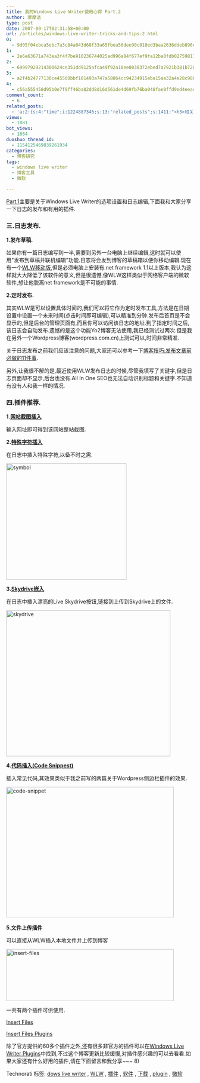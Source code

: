 ```yaml
---
title: 我的Windows Live Writer使用心得 Part.2
author: 摩摩诘
type: post
date: 2007-09-17T02:31:58+00:00
url: /articles/windows-live-writer-tricks-and-tips-2.html
0:
  - 9d05f04ebca5ebc7a3c84a043d68f33a65fbea56dee90c010ed3baa2636ddeb896cfb65d78ad5dea682aabbe5efd129c
1:
  - 2e6e63671a743ea3f4f7be910236744025ad996a84f677ef9fa12ba0fdb02759817d43c1d2a699f8bd9bbb217f9e0b7e
2:
  - 69997929214300624ce351dd9125afca49f92a10ee0038372ebed7a7921b381b7280042e8f5e2efb2cf1b34f7b682937
3:
  - a2f4b24777130ce45500bbf181493a747a58064cc94234915eba15aa32a4e28c9882f7cae775f5598c52b0192b1a8581
4:
  - c56a555458d95b0e7f9ff46ba82dd8d16d561de4d69fb76ba048fae0ffd9ed4eeacdfa735364627c4b165d896a397484
comment_count:
  - 6
related_posts:
  - 'a:2:{s:4:"time";i:1224887345;s:13:"related_posts";s:1411:"<h3>相关日志</h3><ul class="related_post"><li><a href="http://www.digglife.cn/articles/windows-live-writer-tricks-and-tips.html" title="我的Windows Live Writer使用心得 Part.1">我的Windows Live Writer使用心得 Part.1</a></li><li><a href="http://www.digglife.cn/articles/windows-live-writer-beta2-troubleshoot.html" title="Windows Live Writer 2无法安装和资源占用过高的解决方案">Windows Live Writer 2无法安装和资源占用过高的解决方案</a></li><li><a href="http://www.digglife.cn/articles/backup-windows-live-writer.html" title="如何全面备份Windows Live Writer">如何全面备份Windows Live Writer</a></li><li><a href="http://www.digglife.cn/articles/firstlook-of-windows-live-writer-beta3.html" title="Windows Live Writer Beta 3安装和试用">Windows Live Writer Beta 3安装和试用</a></li><li><a href="http://www.digglife.cn/articles/windows-live-writer-beta2-released.html" title="Windows Live Writer Beta2发布.">Windows Live Writer Beta2发布.</a></li><li><a href="http://www.digglife.cn/articles/can-not-modify-category-slug.html" title="Wordpress无法编辑分类缩略名(Slug)的解决">Wordpress无法编辑分类缩略名(Slug)的解决</a></li><li><a href="http://www.digglife.cn/articles/enjoy-wlw-technical-preview.html" title="Window Live Writer技术预览版下载和体验">Window Live Writer技术预览版下载和体验</a></li></ul>";}'
views:
  - 1081
bot_views:
  - 1664
duoshuo_thread_id:
  - 1154125469839261934
categories:
  - 博客研究
tags:
  - windows live writer
  - 博客工具
  - 微软

---
```

<a title="我的Windows Live Writer使用心得 Part.2" href="lhttps://www.digglife.net/articles/windows-live-writer-tricks-and-tips.html" target="_blank">Part.1</a>主要是关于Windows Live Writer的选项设置和日志编辑,下面我和大家分享一下日志的发布和有用的插件.

### **三.日志发布.**

**1.发布草稿.**

如果你有一篇日志编写到一半,需要到另外一台电脑上继续编辑,这时就可以使用"发布到草稿并联机编辑"功能.日志将会发到博客的草稿箱以便你移动编辑.现在有一个<a title="Windows Live Writer移动编写中英文版" href="http://www.cnbeta.com/articles/39018.htm" target="_blank">WLW移动版</a>,但是必须电脑上安装有.net framework 1.1以上版本,我认为这样就大大降低了该软件的意义,但是很遗憾,像WLW这样类似于网络客户端的微软软件,想让他脱离net framework是不可能的事情.

<!--more-->

**2.定时发布.**

其实WLW是可以设置具体时间的,我们可以将它作为定时发布工具,方法是在日期设置中设置一个未来时间(点击时间即可编辑),可以精准到分钟.发布后首页是不会显示的,但是后台的管理页面有,而且你可以访问该日志的地址.到了指定时间之后,该日志会自动发布.遗憾的是这个功能Yo2博客无法使用,我已经测试过两次.但是我在另外一个Wordpress博客(wordpress.com.cn)上测试可以,时间非常精准.

关于日志发布之前我们应该注意的问题,大家还可以参考一下<a title="博客技巧:发布文章前必做的11件事" href="https://www.digglife.net/articles/11-things-before-you-publish.html" target="_blank">博客技巧:发布文章前必做的11件事</a>.

另外,让我很不解的是,最近使用WLW发布日志的时候,尽管我填写了关键字,但是日志页面却不显示,后台也没有.All In One SEO也无法自动识别标题和关键字.不知道有没有人和我一样的情况.

### **四.插件推荐.**

**1.**<a title="网站截图插入" href="http://gallery.live.com/liveItemDetail.aspx?li=130a9668-3e0d-4d43-a7b2-a0d06aafa8a4&bt=9&pl=8" target="_blank"><strong>网站截图插入</strong></a>

输入网址即可得到该网站整站截图.

**2.**<a title="特殊字符插入" href="http://gallery.live.com/liveItemDetail.aspx?li=8c80334e-6d16-44cd-a767-dd8c1780b2ea&bt=9&pl=8" target="_blank"><strong>特殊字符插入</strong></a>

在日志中插入特殊字符,以备不时之需.

<a href="https://www.digglife.net/wp-content/uploads/3/379/2007/09/symbol.png" target="_blank"><img id="id" height="311" alt="symbol" src="https://www.digglife.net/wp-content/uploads/3/379/2007/09/symbol-thumb.png" width="323" border="0" /></a> 

**3.**<a title="Skydrive嵌入" href="http://gallery.live.com/liveItemDetail.aspx?li=d4409446-af7f-42ec-aa20-78aa5bac4748&bt=9&pl=8" target="_blank"><strong>Skydrive嵌入</strong></a>

在日志中插入漂亮的Live Skydrive按钮,链接到上传到Skydrive上的文件.

<a href="https://www.digglife.net/wp-content/uploads/3/379/2007/09/skydrive.png" target="_blank"><img id="id" height="391" alt="skydrive" src="https://www.digglife.net/wp-content/uploads/3/379/2007/09/skydrive-thumb.png" width="441" border="0" /></a> 

**4.**<a title="博客中代码插入" href="http://gallery.live.com/liveItemDetail.aspx?li=d4409446-af7f-42ec-aa20-78aa5bac4748&bt=9&pl=8" target="_blank"><strong>代码插入(Code Snippest)</strong></a>

插入常见代码,其效果类似于我之前写的两篇关于Wordpress侧边栏插件的效果.

<a href="https://www.digglife.net/wp-content/uploads/3/379/2007/09/code-snippet.png" target="_blank"><img id="id" height="349" alt="code-snippet" src="https://www.digglife.net/wp-content/uploads/3/379/2007/09/code-snippet-thumb.png" width="450" border="0" /></a>&#xA0;

**5.文件上传插件**

可以直接从WLW插入本地文件并上传到博客

<a href="https://www.digglife.net/wp-content/uploads/3/379/2007/09/insert-files.png" target="_blank"><img id="id" height="139" alt="insert-files" src="https://www.digglife.net/wp-content/uploads/3/379/2007/09/insert-files-thumb.png" width="450" border="0" /></a> 

一共有两个插件可供使用.

<a title="文件上传" href="http://gallery.live.com/liveItemDetail.aspx?li=b839fc2f-afa0-4728-8f54-cf4c0d3be8f5&bt=9&pl=8" target="_blank">Insert Files</a>

<a title="附件插入" href="http://gallery.live.com/liveItemDetail.aspx?li=6c4619fa-6865-4632-9b48-0f4390a512b8&bt=9&pl=8" target="_blank">Insert Files Plugins</a>

除了官方提供的60多个插件之外,还有很多非官方的插件可以在<a title="Windows Live Writer插件博客" href="http://wlwplugins.com" target="_blank">Windows Live Writer Plugins</a>中找到,不过这个博客更新比较缓慢,对插件感兴趣的可以去看看.如果大家还有什么好用的插件,请在下面留言和我分享~~~ 8)

<div class="wlWriterSmartContent" id="scid:0767317B-992E-4b12-91E0-4F059A8CECA8:e2d2d732-2bd3-42c8-8d0a-1ddc1ae4a808" style="padding-right: 0px; display: inline; padding-left: 0px; padding-bottom: 0px; margin: 0px; padding-top: 0px">
  Technorati 标签: <a href="http://technorati.com/tags/dows%20live%20writer/" rel="tag">dows live writer</a> , <a href="http://technorati.com/tags/WLW/" rel="tag">WLW</a> , <a href="http://technorati.com/tags/%e6%8f%92%e4%bb%b6/" rel="tag">插件</a> , <a href="http://technorati.com/tags/%e8%bd%af%e4%bb%b6/" rel="tag">软件</a> , <a href="http://technorati.com/tags/%e4%b8%8b%e8%bd%bd/" rel="tag">下载</a> , <a href="http://technorati.com/tags/plugin/" rel="tag">plugin</a> , <a href="http://technorati.com/tags/%e5%be%ae%e8%bd%af/" rel="tag">微软</a>
</div>
